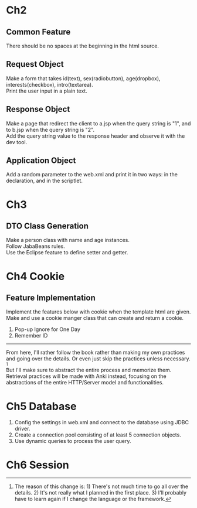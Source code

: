 # Ch2
## Common Feature
There should be no spaces at the beginning in the html source.  

## Request Object
Make a form that takes id(text), sex(radiobutton), age(dropbox), interests(checkbox), intro(textarea).  
Print the user input in a plain text.

## Response Object
Make a page that redirect the client to a.jsp when the query string is "1", and to b.jsp when the query string is "2".  
Add the query string value to the response header and observe it with the dev tool.

## Application Object
Add a random parameter to the web.xml and print it in two ways: in the declaration, and in the scriptlet.  

# Ch3
## DTO Class Generation
Make a person class with name and age instances.  
Follow JabaBeans rules.  
Use the Eclipse feature to define setter and getter.

# Ch4 Cookie
## Feature Implementation
Implement the features below with cookie when the template html are given.  
Make and use a cookie manger class that can create and return a cookie.  
1. Pop-up Ignore for One Day
2. Remember ID
---
From here, I'll rather follow the book rather than making my own practices and going over the details. Or even just skip the practices unless necessary. [^1]  
But I'll make sure to abstract the entire process and memorize them.  
Retrieval practices will be made with Anki instead, focusing on the abstractions of the entire HTTP/Server model and functionalities.  

# Ch5 Database
1. Config the settings in web.xml and connect to the database using JDBC driver.
2. Create a connection pool consisting of at least 5 connection objects.
3. Use dynamic queries to process the user query.

# Ch6 Session


[^1]: The reason of this change is: 1) There's not much time to go all over the details. 2) It's not really what I planned in the first place. 3) I'll probably have to learn again if I change the language or the framework.
